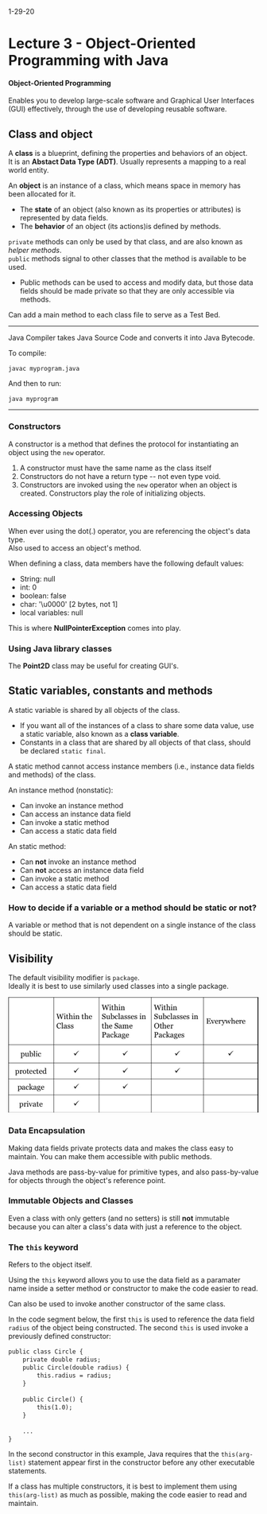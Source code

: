 1-29-20
# Lecture 3 - Object-Oriented Programming with Java
#### Object-Oriented Programming
Enables you to develop large-scale software and Graphical User Interfaces (GUI) effectively, through the use of developing reusable software.

## Class and object
A **class** is a blueprint, defining the properties and behaviors of an object.<br>
It is an **Abstact Data Type (ADT)**. Usually represents a mapping to a real world entity.

An **object** is an instance of a class, which means space in memory has been allocated for it.
* The **state** of an object (also known as its properties or attributes) is represented by data fields.
* The **behavior** of an object (its actions)is defined by methods.

`private` methods can only be used by that class, and are also known as *helper methods*.<br>
`public` methods signal to other classes that the method is available to be used.
* Public methods can be used to access and modify data, but those data fields should be made private so that they are only accessible via methods.

 Can add a main method to each class file to serve as a Test Bed.

---

Java Compiler takes Java Source Code and converts it into Java Bytecode.

To compile:
``` 
javac myprogram.java
```
And then to run:
```
java myprogram
```
---
### Constructors
A constructor is a method that defines the protocol for instantiating an object using the `new` operator.
1. A constructor must have the same name as the class itself
2. Constructors do not have a return type -- not even type void.
3. Constructors are invoked using the `new` operator when an object is created. Constructors play the role of initializing objects.

### Accessing Objects
When ever using the dot(.) operator, you are referencing the object's data type.<br>
Also used to access an object's method.

When defining a class, data members have the following default values:
* String:  null
* int:  0
* boolean:  false
* char: '\u0000' [2 bytes, not 1]
* local variables:  null

This is where **NullPointerException** comes into play. 

### Using Java library classes
The **Point2D** class may be useful for creating GUI's.

## Static variables, constants and methods
A static variable is shared by all objects of the class.
* If you want all of the instances of a class to share some data value, use a static variable, also known as a **class variable**.
* Constants in a class that are shared by all objects of that class, should be declared `static final`.

A static method cannot access instance members (i.e., instance data fields and methods) of the class.

An instance method (nonstatic):
* Can invoke an instance method
* Can access an instance data field
* Can invoke a static method
* Can access a static data field


An static method:
* Can **not** invoke an instance method
* Can **not** access an instance data field
* Can invoke a static method
* Can access a static data field

### How to decide if a variable or a method should be static or not?
A variable or method that is not dependent on a single instance of the class should be static.

## Visibility
The default visibility modifier is `package`.<br>
Ideally it is best to use similarly used classes into a single package.

![Visibility Modifiers](./images/lec03-modifiers.jpeg)

### Data Encapsulation
Making data fields private protects data and makes the class easy to maintain. You can make them accessible with public methods.

Java methods are pass-by-value for primitive types, and also pass-by-value for objects through the object's reference point.

### Immutable Objects and Classes
Even a class with only getters (and no setters) is still **not** immutable because you can alter a class's data with just a reference to the object.

### The `this` keyword
Refers to the object itself.

Using the `this` keyword allows you to use the data field as a paramater name inside a setter method or constructor to make the code easier to read. 

Can also be used to invoke another constructor of the same class.

In the code segment below, the first `this` is used to reference the data field `radius` of the object being constructed. The second `this` is used invoke a previously defined constructor:
```
public class Circle {
    private double radius;
    public Circle(double radius) {
        this.radius = radius;
    }

    public Circle() {
        this(1.0);
    }

    ...
}
```

In the second constructor in this example, Java requires that the `this(arg-list)` statement appear first in the constructor before any other executable statements.

If a class has multiple constructors, it is best to implement them using `this(arg-list)` as much as possible, making the code easier to read and maintain.